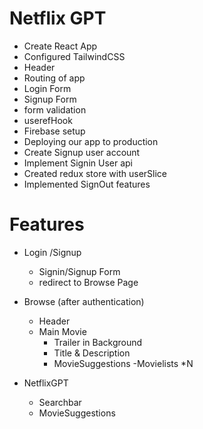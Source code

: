 # Netflix GPT

- Create React App
- Configured TailwindCSS
- Header
- Routing of app
- Login Form
- Signup Form
- form validation
- userefHook
- Firebase setup
- Deploying our app to production
- Create Signup user account
- Implement Signin User api
- Created redux store with userSlice
- Implemented SignOut features

# Features

- Login /Signup
   - Signin/Signup Form
   - redirect to Browse Page

- Browse (after authentication)
  - Header
  - Main Movie
      - Trailer in Background
      - Title & Description
      - MovieSuggestions
         -Movielists *N

- NetflixGPT
  - Searchbar
  - MovieSuggestions

